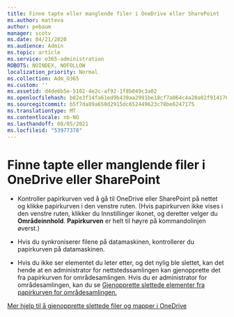 ```yaml
---
title: Finne tapte eller manglende filer i OneDrive eller SharePoint
ms.author: matteva
author: pebaum
manager: scotv
ms.date: 04/21/2020
ms.audience: Admin
ms.topic: article
ms.service: o365-administration
ROBOTS: NOINDEX, NOFOLLOW
localization_priority: Normal
ms.collection: Adm_O365
ms.custom: ''
ms.assetid: d4de6b5e-5102-4e2c-af92-1f8b049c3a02
ms.openlocfilehash: b82e3f14fa61ed9b439aa2991be18cf7a064c4a20a02f914176b1afe6eb0f83b
ms.sourcegitcommit: b5f7da89a650d2915dc652449623c78be6247175
ms.translationtype: MT
ms.contentlocale: nb-NO
ms.lasthandoff: 08/05/2021
ms.locfileid: "53977378"
---
```

# <a name="find-lost-or-missing-files-in-onedrive-or-sharepoint"></a>Finne tapte eller manglende filer i OneDrive eller SharePoint

- Kontroller papirkurven ved å gå til OneDrive eller SharePoint på nettet og klikke papirkurven i den venstre ruten. (Hvis papirkurven ikke vises i den venstre ruten, klikker du Innstillinger ikonet, og deretter velger du **Områdeinnhold**. **Papirkurven** er helt til høyre på kommandolinjen øverst.) 
    
- Hvis du synkroniserer filene på datamaskinen, kontrollerer du papirkurven på datamaskinen. 
    
- Hvis du ikke ser elementet du leter etter, og det nylig ble slettet, kan det hende at en administrator for nettstedssamlingen kan gjenopprette det fra papirkurven for områdesamlingen. Hvis du er administrator for områdesamlingen, kan du se [Gjenopprette slettede elementer fra papirkurven for områdesamlingen.](https://support.microsoft.com/office/restore-items-in-the-recycle-bin-that-were-deleted-from-sharepoint-or-teams-6df466b6-55f2-4898-8d6e-c0dff851a0be)
    
[Mer hjelp til å gjenopprette slettede filer og mapper i OneDrive](https://go.microsoft.com/fwlink/?linkid=872872)
  

